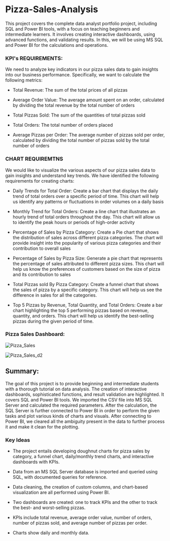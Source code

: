 # Pizza-Sales-Analysis

This project covers the complete data analyst portfolio project, including SQL and Power BI tools, with a focus on teaching beginners and intermediate learners. It involves creating interactive dashboards, using advanced functions, and validating results.
In this, we will be using MS SQL and Power BI for the calculations and operations. 

### KPI's REQUIREMENTS:

We need to analyze key indicators in our pizza sales data to gain insights into our business performance. Specifically, we want to calculate the following metrics:

* Total Revenue: The sum of the total prices of all pizzas

* Average Order Value: The average amount spent on an order, calculated by dividing the total revenue by the total number of orders

* Total Pizzas Sold: The sum of the quantities of total pizzas sold

* Total Orders: The total number of orders placed

* Average Pizzas per Order: The average number of pizzas sold per order, calculated by dividing the total number of pizzas sold by the total number of orders

### CHART REQUIREMTNS

We would like to visualize the various aspects of our pizza sales data to gain insights and understand key trends. We have identified the following requirements for creating charts:

* Daily Trends for Total Order: Create a bar chart that displays the daily trend of total orders over a specific period of time. This chart will help us identify any patterns or fluctuations in order volumes on a daily basis

* Monthly Trend for Total Orders: Create a line chart that illustrates an hourly trend of total orders throughout the day. This chart will allow us to identify the peak hours or periods of high-order activity

* Percentage of Sales by Pizza Category: Create a Pie chart that shows the distribution of sales across different pizza categories. The chart will provide insight into the popularity of various pizza categories and their contribution to overall sales

* Percentage of Sales by Pizza Size: Generate a pie chart that represents the percentage of sales attributed to different pizza sizes. This chart will help us know the preferences of customers based on the size of pizza and its contribution to sales

* Total Pizzas sold By Pizza Category: Create a funnel chart that shows the sales of pizza by a specific category. This chart will help us see the difference in sales for all the categories.

* Top 5 Pizzas by Revenue, Total Quantity, and Total Orders: Create a bar chart highlighting the top 5 performing pizzas based on revenue, quantity, and orders. This chart will help us identify the best-selling pizzas during the given period of time.


### Pizza Sales Dashboard:

![Pizza_Sales](https://github.com/tathodtushar99/Pizza-Sales-Analysis/assets/90443509/74c26ace-20d1-4d34-8ca0-3eae65be0b92)

![Pizza_Sales_d2](https://github.com/tathodtushar99/Pizza-Sales-Analysis/assets/90443509/25d6c1cd-a78f-45e1-8571-47a7fe971a06)

## Summary:

The goal of this project is to provide beginning and intermediate students with a thorough tutorial on data analysis. The creation of interactive dashboards, sophisticated functions, and result validation are highlighted. It covers SQL and Power BI tools.
We imported the CSV file into MS SQL Server and calculated the required parameters. After the calculation, the SQL Server is further connected to Power BI in order to perform the given tasks and plot various kinds of charts and visuals. After connecting to Power BI, we cleared all the ambiguity present in the data to further process it and make it clean for the plotting.

### Key Ideas

* The project entails developing doughnut charts for pizza sales by category, a funnel chart, daily/monthly trend charts, and interactive dashboards with KPIs.

* Data from an MS SQL Server database is imported and queried using SQL, with documented queries for reference.

* Data cleaning, the creation of custom columns, and chart-based visualization are all performed using Power BI.

* Two dashboards are created: one to track KPIs and the other to track the best- and worst-selling pizzas.

* KPIs include total revenue, average order value, number of orders, number of pizzas sold, and average number of pizzas per order.

* Charts show daily and monthly data.






